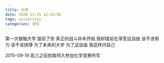 ```yaml
---
title: 大学
date: 2020-11-25 12:24:05
tags: university
categories: 诗文
---
```

第一次接触大学
提前了些
真正的战斗并未开始
我却提前在享受这自由
该不该努力
该不该拼搏
为了未来的大学
为了这自由
我这样问自己

2015-09-19
高三之前到南师大参加化学竞赛所写
